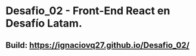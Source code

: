 # Desafio_02 - Front-End React en Desafío Latam.
## Build: https://ignaciovq27.github.io/Desafio_02/
